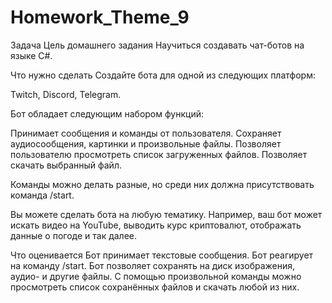 ﻿# Homework_Theme_9

Задача
Цель домашнего задания
Научиться создавать чат-ботов на языке C#.



Что нужно сделать
Создайте бота для одной из следующих платформ:

Twitch,
Discord,
Telegram.


Бот обладает следующим набором функций:

Принимает сообщения и команды от пользователя.
Сохраняет аудиосообщения, картинки и произвольные файлы.
Позволяет пользователю просмотреть список загруженных файлов.
Позволяет скачать выбранный файл.


Команды можно делать разные, но среди них должна присутствовать команда /start.



Вы можете сделать бота на любую тематику. Например, ваш бот может искать видео на YouTube, выводить курс криптовалют, отображать данные о погоде и так далее.



Что оценивается
Бот принимает текстовые сообщения.
Бот реагирует на команду /start.
Бот позволяет сохранять на диск изображения, аудио- и другие файлы.
С помощью произвольной команды можно просмотреть список сохранённых файлов и скачать любой из них.
